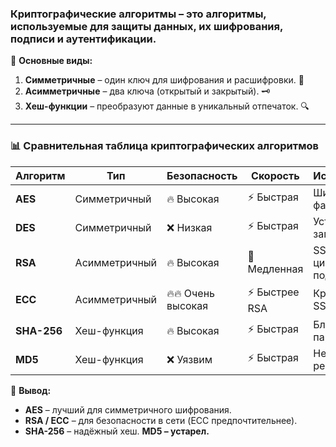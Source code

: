 ### **Криптографические алгоритмы** – это алгоритмы, используемые для **защиты данных**, их шифрования, подписи и аутентификации.

🔹 **Основные виды:**

1. **Симметричные** – один ключ для шифрования и расшифровки. 🔑
2. **Асимметричные** – два ключа (открытый и закрытый). 🗝
3. **Хеш-функции** – преобразуют данные в уникальный отпечаток. 🔍

---

### 📊 **Сравнительная таблица криптографических алгоритмов**


| Алгоритм | Тип                     | Безопасность       | Скорость      | Использование               |
| ---------------- | -------------------------- | ------------------------------ | --------------------- | ---------------------------------------- |
| **AES**          | Симметричный   | 🔥 Высокая              | ⚡ Быстрая     | Шифрование файлов, VPN   |
| **DES**          | Симметричный   | ❌ Низкая                | ⚡ Быстрая     | Устарел, заменён AES       |
| **RSA**          | Асимметричный | 🔥 Высокая              | 🐢 Медленная | SSL/TLS, цифровая подпись |
| **ECC**          | Асимметричный | 🔥🔥 Очень высокая | ⚡ Быстрее RSA | Криптовалюты, SSL            |
| **SHA-256**      | Хеш-функция      | 🔥 Высокая              | ⚡ Быстрая     | Блокчейн, пароли           |
| **MD5**          | Хеш-функция      | ❌ Уязвим                | ⚡ Быстрая     | Не рекомендуется          |

📌 **Вывод:**

* **AES** – лучший для симметричного шифрования.
* **RSA / ECC** – для безопасности в сети (ECC предпочтительнее).
* **SHA-256** – надёжный хеш. **MD5 – устарел.**

